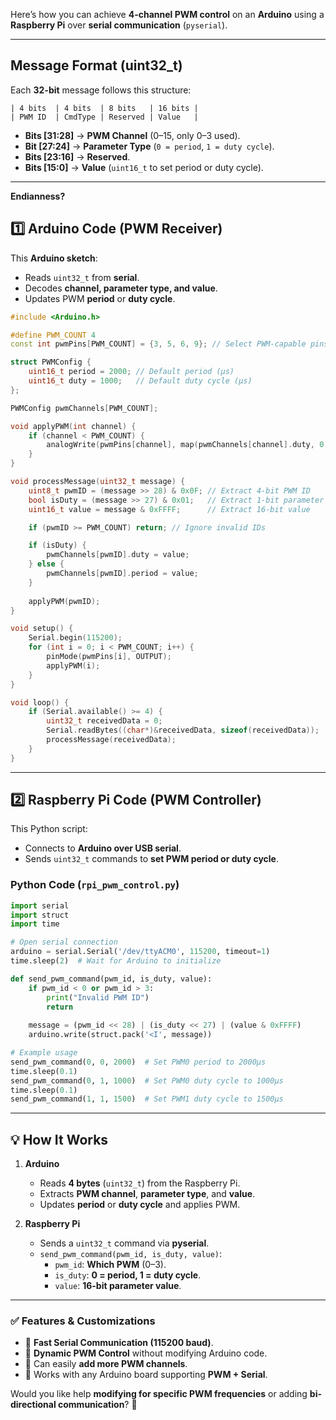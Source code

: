 Here’s how you can achieve **4-channel PWM control** on an **Arduino** using a **Raspberry Pi** over **serial communication** (`pyserial`).  

---

## **Message Format (uint32_t)**
Each **32-bit** message follows this structure:  
```
| 4 bits  | 4 bits  | 8 bits   | 16 bits |
| PWM ID  | CmdType | Reserved | Value   |
```
- **Bits [31:28]** → **PWM Channel** (0–15, only 0–3 used).  
- **Bit [27:24]** → **Parameter Type** (`0 = period`, `1 = duty cycle`).  
- **Bits [23:16]** → **Reserved**.  
- **Bits [15:0]** → **Value** (`uint16_t` to set period or duty cycle).  
---

**Endianness?**

## **1️⃣ Arduino Code (PWM Receiver)**
This **Arduino sketch**:  
- Reads `uint32_t` from **serial**.  
- Decodes **channel, parameter type, and value**.  
- Updates PWM **period** or **duty cycle**.

```cpp
#include <Arduino.h>

#define PWM_COUNT 4
const int pwmPins[PWM_COUNT] = {3, 5, 6, 9}; // Select PWM-capable pins

struct PWMConfig {
    uint16_t period = 2000; // Default period (μs)
    uint16_t duty = 1000;   // Default duty cycle (μs)
};

PWMConfig pwmChannels[PWM_COUNT];

void applyPWM(int channel) {
    if (channel < PWM_COUNT) {
        analogWrite(pwmPins[channel], map(pwmChannels[channel].duty, 0, pwmChannels[channel].period, 0, 255));
    }
}

void processMessage(uint32_t message) {
    uint8_t pwmID = (message >> 28) & 0x0F; // Extract 4-bit PWM ID
    bool isDuty = (message >> 27) & 0x01;   // Extract 1-bit parameter type
    uint16_t value = message & 0xFFFF;      // Extract 16-bit value

    if (pwmID >= PWM_COUNT) return; // Ignore invalid IDs

    if (isDuty) {
        pwmChannels[pwmID].duty = value; 
    } else {
        pwmChannels[pwmID].period = value;
    }
    
    applyPWM(pwmID);
}

void setup() {
    Serial.begin(115200);
    for (int i = 0; i < PWM_COUNT; i++) {
        pinMode(pwmPins[i], OUTPUT);
        applyPWM(i);
    }
}

void loop() {
    if (Serial.available() >= 4) {
        uint32_t receivedData = 0;
        Serial.readBytes((char*)&receivedData, sizeof(receivedData));
        processMessage(receivedData);
    }
}
```

---

## **2️⃣ Raspberry Pi Code (PWM Controller)**
This Python script:  
- Connects to **Arduino over USB serial**.  
- Sends `uint32_t` commands to **set PWM period or duty cycle**.  

### **Python Code (`rpi_pwm_control.py`)**
```python
import serial
import struct
import time

# Open serial connection
arduino = serial.Serial('/dev/ttyACM0', 115200, timeout=1)
time.sleep(2)  # Wait for Arduino to initialize

def send_pwm_command(pwm_id, is_duty, value):
    if pwm_id < 0 or pwm_id > 3:
        print("Invalid PWM ID")
        return
    
    message = (pwm_id << 28) | (is_duty << 27) | (value & 0xFFFF)
    arduino.write(struct.pack('<I', message))

# Example usage
send_pwm_command(0, 0, 2000)  # Set PWM0 period to 2000μs
time.sleep(0.1)
send_pwm_command(0, 1, 1000)  # Set PWM0 duty cycle to 1000μs
time.sleep(0.1)
send_pwm_command(1, 1, 1500)  # Set PWM1 duty cycle to 1500μs
```

---

## **💡 How It Works**
1. **Arduino**
   - Reads **4 bytes** (`uint32_t`) from the Raspberry Pi.  
   - Extracts **PWM channel**, **parameter type**, and **value**.  
   - Updates **period** or **duty cycle** and applies PWM.

2. **Raspberry Pi**
   - Sends a `uint32_t` command via **pyserial**.
   - `send_pwm_command(pwm_id, is_duty, value)`:
     - `pwm_id`: **Which PWM** (0–3).  
     - `is_duty`: **0 = period, 1 = duty cycle**.  
     - `value`: **16-bit parameter value**.  

---

### **✅ Features & Customizations**
- 🚀 **Fast Serial Communication (115200 baud)**.  
- 🔄 **Dynamic PWM Control** without modifying Arduino code.  
- 🔧 Can easily **add more PWM channels**.  
- 🎯 Works with any Arduino board supporting **PWM + Serial**.  

Would you like help **modifying for specific PWM frequencies** or adding **bi-directional communication**? 🚀

